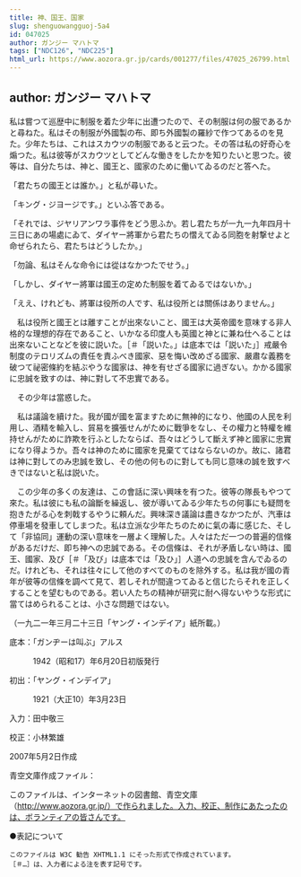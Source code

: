 ```yaml
---
title: 神、国王、国家
slug: shenguowangguoj-5a4
id: 047025
author: ガンジー マハトマ
tags: ["NDC126", "NDC225"]
html_url: https://www.aozora.gr.jp/cards/001277/files/47025_26799.html
---
```


## author: ガンジー マハトマ

私は嘗つて巡歴中に制服を着た少年に出遭つたので、その制服は何の服であるかと尋ねた。私はその制服が外國製の布、即ち外國製の羅紗で作つてあるのを見た。少年たちは、これはスカウツの制服であると云つた。その答は私の好奇心を煽つた。私は彼等がスカウツとしてどんな働きをしたかを知りたいと思つた。彼等は、自分たちは、神と、國王と、國家のために働いてゐるのだと答へた。

「君たちの國王とは誰か。」と私が尋いた。

「キング・ジヨージです。」といふ答である。

「それでは、ジヤリアンワラ事件をどう思ふか。若し君たちが一九一九年四月十三日にあの場處にゐて、ダイヤー將軍から君たちの慴えてゐる同胞を射撃せよと命ぜられたら、君たちはどうしたか。」

「勿論、私はそんな命令には從はなかつたでせう。」

「しかし、ダイヤー將軍は國王の定めた制服を着てゐるではないか。」

「ええ、けれども、將軍は役所の人です、私は役所とは關係はありません。」

　私は役所と國王とは離すことが出來ないこと、國王は大英帝國を意味する非人格的な理想的存在であること、いかなる印度人も英國と神とに兼ね仕へることは出來ないことなどを彼に説いた。［＃「説いた。」は底本では「説いた」］戒嚴令制度のテロリズムの責任を責ふべき國家、惡を悔い改めざる國家、嚴肅な義務を破つて祕密條約を結ぶやうな國家は、神を有せざる國家に過ぎない。かかる國家に忠誠を致すのは、神に對して不忠實である。

　その少年は當惑した。

　私は議論を續けた。我が國が國を富ますために無神的になり、他國の人民を利用し、酒精を輸入し、貿易を擴張せんがために戰爭をなし、その權力と特權を維持せんがために詐欺を行ふとしたならば、吾々はどうして斷えず神と國家に忠實になり得ようか。吾々は神のために國家を見棄ててはならないのか。故に、諸君は神に對してのみ忠誠を致し、その他の何ものに對しても同じ意味の誠を致すべきではないと私は説いた。

　この少年の多くの友達は、この會話に深い興味を有つた。彼等の隊長もやつて來た。私は彼にも私の論斷を繰返し、彼が導いてゐる少年たちの何事にも疑問を抱きたがる心を刺戟するやうに頼んだ。興味深き議論は盡きなかつたが、汽車は停車場を發車してしまつた。私は立派な少年たちのために氣の毒に感じた、そして「非協同」運動の深い意味を一層よく理解した。人々はただ一つの普遍的信條があるだけだ、即ち神への忠誠である。その信條は、それが矛盾しない時は、國王、國家、及び［＃「及び」は底本では「及ひ」］人道への忠誠を含んでゐるのだ。けれども、それは往々にして他のすべてのものを除外する。私は我が國の青年が彼等の信條を調べて見て、若しそれが間違つてゐると信じたらそれを正しくすることを望むものである。若い人たちの精神が研究に耐へ得ないやうな形式に當てはめられることは、小さな問題ではない。



（一九二一年三月二十三日「ヤング・インデイア」紙所載。）













底本：「ガンヂーは叫ぶ」アルス


　　　1942（昭和17）年6月20日初版発行

初出：「ヤング・インデイア」

　　　1921（大正10）年3月23日

入力：田中敬三

校正：小林繁雄

2007年5月2日作成

青空文庫作成ファイル：

このファイルは、インターネットの図書館、青空文庫（http://www.aozora.gr.jp/）で作られました。入力、校正、制作にあたったのは、ボランティアの皆さんです。











●表記について


	このファイルは W3C 勧告 XHTML1.1 にそった形式で作成されています。
	［＃…］は、入力者による注を表す記号です。